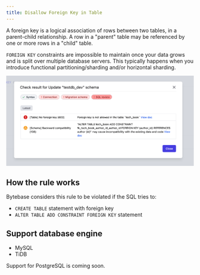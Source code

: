 ```yaml
---
title: Disallow Foreign Key in Table
---
```


A foreign key is a logical association of rows between two tables, in a parent-child relationship. A row in a "parent" table may be referenced by one or more rows in a "child" table.

`FOREIGN KEY` constraints are impossible to maintain once your data grows and is split over multiple database servers. This typically happens when you introduce functional partitioning/sharding and/or horizontal sharding.

![schema-review-table-no-fk](/static/docs/schema-review-table-no-fk.webp)

## How the rule works

Bytebase considers this rule to be violated if the SQL tries to:

- `CREATE TABLE` statement with foreign key
- `ALTER TABLE ADD CONSTRAINT FOREIGN KEY` statement

## Support database engine

- MySQL
- TiDB

Support for PostgreSQL is coming soon.
